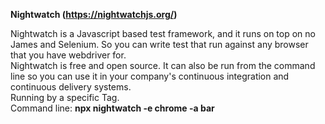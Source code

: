 <strong>Nightwatch (https://nightwatchjs.org/)</strong>
<div>
Nightwatch is a Javascript based test framework, and it runs on top on no James and Selenium.
So you can write test that run against any browser that you have webdriver for.
</div>
<div>
Nightwatch is free and open source.
It can also be run from the command line so you can use it in your company's continuous integration and continuous delivery systems.
</div>
<div>
Running by a specific Tag. <br />
Command line: <strong>npx nightwatch -e chrome -a bar</strong>
</div>